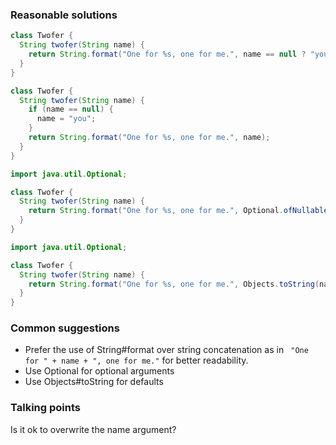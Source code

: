 ### Reasonable solutions

```java
class Twofer {
  String twofer(String name) {
    return String.format("One for %s, one for me.", name == null ? "you" : name);
  }
}
```

```java
class Twofer {
  String twofer(String name) {
    if (name == null) {
      name = "you";
    }
    return String.format("One for %s, one for me.", name);
  }
}
```

```java
import java.util.Optional;

class Twofer {
  String twofer(String name) {
    return String.format("One for %s, one for me.", Optional.ofNullable(name).orElse("you"));
  }
}
```

```java
import java.util.Optional;

class Twofer {
  String twofer(String name) {
    return String.format("One for %s, one for me.", Objects.toString(name, "you"));
  }
}
```


### Common suggestions

- Prefer the use of String#format over string concatenation as in ` "One for " + name + ", one for me."` 
  for better readability.
- Use Optional for optional arguments
- Use Objects#toString for defaults

### Talking points

Is it ok to overwrite the name argument?
